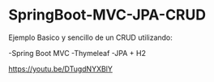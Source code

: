 # SpringBoot-MVC-JPA-CRUD

Ejemplo Basico y sencillo de un CRUD utilizando:


-Spring Boot MVC
-Thymeleaf
-JPA + H2

https://youtu.be/DTugdNYXBlY
